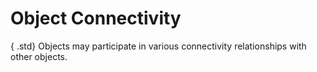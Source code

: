 Object Connectivity
===================

{ .std}
Objects may participate in various connectivity relationships with other objects.
